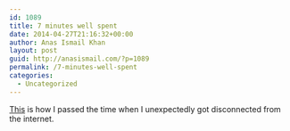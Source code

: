 ```yaml
---
id: 1089
title: 7 minutes well spent
date: 2014-04-27T21:16:32+00:00
author: Anas Ismail Khan
layout: post
guid: http://anasismail.com/?p=1089
permalink: /7-minutes-well-spent
categories:
  - Uncategorized
---
```

[This](http://anasismail.com/others/mozilla.html) is how I passed the time when I unexpectedly got disconnected from the internet.